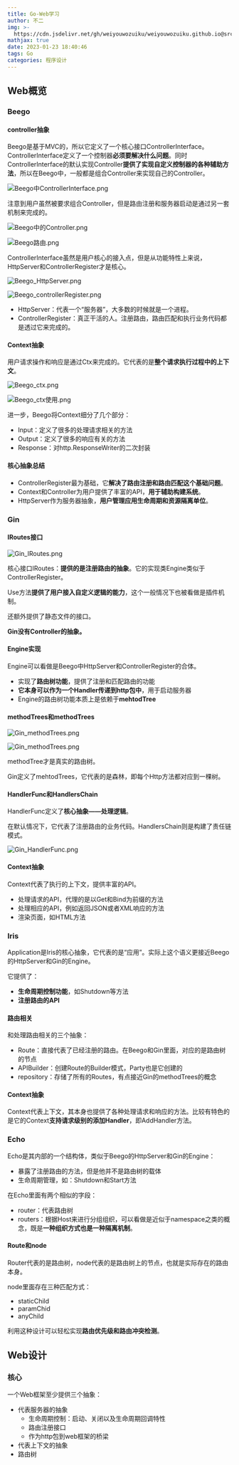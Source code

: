 ```yaml
---
title: Go-Web学习
author: 不二
img: >-
  https://cdn.jsdelivr.net/gh/weiyouwozuiku/weiyouwozuiku.github.io@src/source/_posts/PageImg/程序设计/Go-Web学习.png
mathjax: true
date: 2023-01-23 18:40:46
tags: Go
categories: 程序设计
---
```


## Web概览

### Beego

#### controller抽象

Beego是基于MVC的，所以它定义了一个核心接口ControllerInterface。ControllerInterface定义了一个控制器**必须要解决什么问题**。同时ControllerInterface的默认实现Controller**提供了实现自定义控制器的各种辅助方法**，所以在Beego中，一般都是组合Controller来实现自己的Controller。

![Beego中ControllerInterface.png](https://cdn.jsdelivr.net/gh/weiyouwozuiku/weiyouwozuiku.github.io@src/source/_posts/程序设计/Go/Go-Web学习/Beego中ControllerInterface.png)

 注意到用户虽然被要求组合Controller，但是路由注册和服务器启动是通过另一套机制来完成的。

![Beego中的Controller.png](https://cdn.jsdelivr.net/gh/weiyouwozuiku/weiyouwozuiku.github.io@src/source/_posts/程序设计/Go/Go-Web学习/Beego中的Controller.png)

![Beego路由.png](https://cdn.jsdelivr.net/gh/weiyouwozuiku/weiyouwozuiku.github.io@src/source/_posts/程序设计/Go/Go-Web学习/Beego路由.png)

ControllerInterface虽然是用户核心的接入点，但是从功能特性上来说，HttpServer和ControllerRegister才是核心。

![Beego_HttpServer.png](https://cdn.jsdelivr.net/gh/weiyouwozuiku/weiyouwozuiku.github.io@src/source/_posts/程序设计/Go/Go-Web学习/Beego_HttpServer.png)

![Beego_controllerRegister.png](https://cdn.jsdelivr.net/gh/weiyouwozuiku/weiyouwozuiku.github.io@src/source/_posts/程序设计/Go/Go-Web学习/Beego_controllerRegister.png)

- HttpServer：代表一个“服务器”，大多数的时候就是一个进程。
- ControllerRegister：真正干活的人。注册路由，路由匹配和执行业务代码都是透过它来完成的。

#### Context抽象

用户请求操作和响应是通过Ctx来完成的。它代表的是**整个请求执行过程中的上下文**。

![Beego_ctx.png](https://cdn.jsdelivr.net/gh/weiyouwozuiku/weiyouwozuiku.github.io@src/source/_posts/程序设计/Go/Go-Web学习/Beego_ctx.png)

![Beego_ctx使用.png](https://cdn.jsdelivr.net/gh/weiyouwozuiku/weiyouwozuiku.github.io@src/source/_posts/程序设计/Go/Go-Web学习/Beego_ctx使用.png)

进一步，Beego将Context细分了几个部分：

- Input：定义了很多的处理请求相关的方法
- Output：定义了很多的响应有关的方法
- Response：对http.ResponseWriter的二次封装

#### 核心抽象总结

- ControllerRegister最为基础，它**解决了路由注册和路由匹配这个基础问题**。
- Context和Controller为用户提供了丰富的API，**用于辅助构建系统**。
- HttpServer作为服务器抽象，**用户管理应用生命周期和资源隔离单位**。

### Gin

#### IRoutes接口

![Gin_IRoutes.png](https://cdn.jsdelivr.net/gh/weiyouwozuiku/weiyouwozuiku.github.io@src/source/_posts/程序设计/Go/Go-Web学习/Gin_IRoutes.png)

核心接口IRoutes：**提供的是注册路由的抽象**。它的实现类Engine类似于ControllerRegister。

Use方法**提供了用户接入自定义逻辑的能力**，这个一般情况下也被看做是插件机制。

还额外提供了静态文件的接口。

**Gin没有Controller的抽象。**

#### Engine实现

Engine可以看做是Beego中HttpServer和ControllerRegister的合体。

- 实现了**路由树功能**，提供了注册和匹配路由的功能
- **它本身可以作为一个Handler传递到http包中**，用于启动服务器
- Engine的路由树功能本质上是依赖于**mehtodTree**

#### methodTrees和methodTrees

![Gin_methodTrees.png](https://cdn.jsdelivr.net/gh/weiyouwozuiku/weiyouwozuiku.github.io@src/source/_posts/程序设计/Go/Go-Web学习/Gin_methodTrees.png)

![Gin_methodTrees.png](https://cdn.jsdelivr.net/gh/weiyouwozuiku/weiyouwozuiku.github.io@src/source/_posts/程序设计/Go/Go-Web学习/Gin_methodTrees.png)

methodTree才是真实的路由树。

Gin定义了mehtodTrees，它代表的是森林，即每个Http方法都对应到一棵树。

#### HandlerFunc和HandlersChain

HandlerFunc定义了**核心抽象——处理逻辑**。

在默认情况下，它代表了注册路由的业务代码。HandlersChain则是构建了责任链模式。

![Gin_HandlerFunc.png](https://cdn.jsdelivr.net/gh/weiyouwozuiku/weiyouwozuiku.github.io@src/source/_posts/程序设计/Go/Go-Web学习/Gin_HandlerFunc.png)

#### Context抽象

Context代表了执行的上下文，提供丰富的API。

- 处理请求的API，代理的是以Get和Bind为前缀的方法
- 处理相应的API，例如返回JSON或者XML响应的方法
- 渲染页面，如HTML方法

### Iris

Application是Iris的核心抽象，它代表的是“应用”。实际上这个语义更接近Beego的HttpServer和Gin的Engine。

它提供了：

- **生命周期控制功能**，如Shutdown等方法
- **注册路由的API**

#### 路由相关

和处理路由相关的三个抽象：

- Route：直接代表了已经注册的路由。在Beego和Gin里面，对应的是路由树的节点
- APIBuilder：创建Route的Builder模式，Party也是它创建的
- repository：存储了所有的Routes，有点接近Gin的methodTrees的概念

#### Context抽象

Context代表上下文，其本身也提供了各种处理请求和响应的方法。比较有特色的是它的Context**支持请求级别的添加Handler**，即AddHandler方法。

### Echo

Echo是其内部的一个结构体，类似于Beego的HttpServer和Gin的Engine：

- 暴露了注册路由的方法，但是他并不是路由树的载体
- 生命周期管理，如：Shutdown和Start方法

在Echo里面有两个相似的字段：

- router：代表路由树
- routers：根据Host来进行分组组织，可以看做是近似于namespace之类的概念，既是**一种组织方式也是一种隔离机制**。

#### Route和node

Router代表的是路由树，node代表的是路由树上的节点，也就是实际存在的路由本身。

node里面存在三种匹配方式：

- staticChild
- paramChid
- anyChild

利用这种设计可以轻松实现**路由优先级和路由冲突检测**。

## Web设计

### 核心

一个Web框架至少提供三个抽象：

- 代表服务器的抽象
  - 生命周期控制：启动、关闭以及生命周期回调特性
  - 路由注册接口
  - 作为http包到web框架的桥梁
- 代表上下文的抽象
- 路由树

